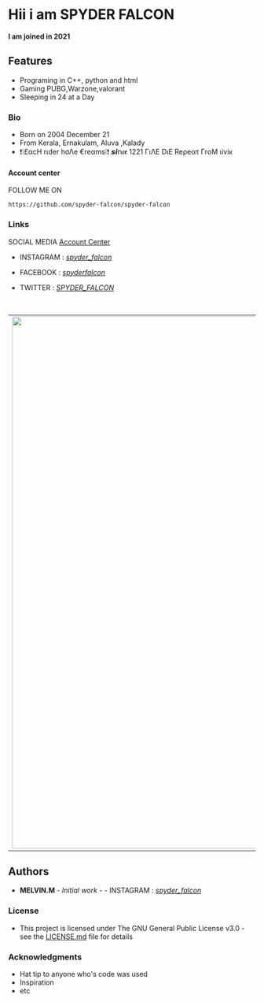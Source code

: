 # Hii i am SPYDER FALCON
**I am joined in 2021**

## Features
* Programing in C++, python and html
* Gaming PUBG,Warzone,valorant
* Sleeping in 24 at a Day

### Bio

- Born on 2004 December 21
- From Kerala, Ernakulam, Aluva ,Kalady
- ❗❕£αcH rιder hσΛe €reαms❕❗
𝙨𝙞ח𝖈𝖊 1221
ΓιΛΕ DιE Reρeατ
ΓrοΜ ιiνiκ

#### Account center
FOLLOW ME ON
```
https://github.com/spyder-falcon/spyder-falcon
```

### Links
SOCIAL MEDIA [Account Center](https://beacons.ai/spyderfalcon/)

- INSTAGRAM : [*spyder_falcon*](https://instagram.com/spyder_falcon/)

- FACEBOOK : [*spyderfalcon*](https://facebook.com/spyderfalcon)

- TWITTER : [*SPYDER_FALCON*](https://twitter.com/SPYDER_FALCON)






<div align="center">
  <table align="center" border="0" >
  <tr>
    <td> <img width="1080"
src="https://lh3.googleusercontent.com/a-/AOh14GgGx98S4KBoPV4vfSPSf-GlPO9_o50lczgQ2tbYRQ=s192-c-mo"/></td>
  </tr>
</table>
  </div>


## Authors

* **MELVIN.M** - *Initial work* - - INSTAGRAM : [*spyder_falcon*](https://instagram.com/spyder_falcon/)


### License

* This project is licensed under The GNU General Public License v3.0 - see the [LICENSE.md](LICENSE.md) file for details

### Acknowledgments

* Hat tip to anyone who's code was used
* Inspiration
* etc
